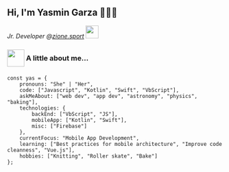Hi, I'm Yasmin Garza 👩🏻‍💻
---

<p><em>Jr. Developer @<a href="http://www.zionesport.com">zione.sport</a> <img src="https://media.giphy.com/media/WUlplcMpOCEmTGBtBW/giphy.gif" width="30"> 
</em></p>

### <img src="https://media4.giphy.com/media/gyr5H37A484WqdFXJ7/giphy.gif?cid=790b7611d3ed845911d290f4b943d539842ff9a13b0d7677&amp;rid=giphy.gif&amp;ct=s" width="40" height="40"> <span style="line-height: 40px;vertical-align: top;">A little about me... </span>

```JS
const yas = {
    pronouns: "She" | "Her",
    code: ["Javascript", "Kotlin", "Swift", "VbScript"],
    askMeAbout: ["web dev", "app dev", "astronomy", "physics", "baking"],
    technologies: {
        backEnd: ["VbScript", "JS"],
        mobileApp: ["Kotlin", "Swift"],
        misc: ["Firebase"]
    },
    currentFocus: "Mobile App Development",
    learning: ["Best practices for mobile architecture", "Improve code cleanness", "Vue.js"],
    hobbies: ["Knitting", "Roller skate", "Bake"]
};
```

<!--
**ygarza/ygarza** is a ✨ _special_ ✨ repository because its `README.md` (this file) appears on your GitHub profile.

Here are some ideas to get you started:

- 🔭 I’m currently working on ...
- 🌱 I’m currently learning ...
- 👯 I’m looking to collaborate on ...
- 🤔 I’m looking for help with ...
- 💬 Ask me about ...
- 📫 How to reach me: ...
- 😄 Pronouns: ...
- ⚡ Fun fact: ...
-->

